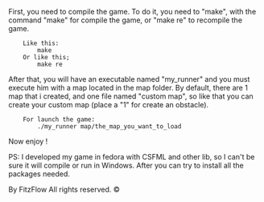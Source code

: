 First, you need to compile the game. To do it, you need to "make", with the command "make" for compile the game, or "make re" to recompile the game.

        Like this:
            make
        Or like this;
            make re

After that, you will have an executable named "my_runner" and you must execute him with a map located in the map folder. By default, there are 1 map that i created, and one file named "custom map", so like that you can create your custom map (place a "1" for create an obstacle).

        For launch the game:
            ./my_runner map/the_map_you_want_to_load

Now enjoy !

PS: I developed my game in fedora with CSFML and other lib, so I can't be sure it will compile or run in Windows.
    After you can try to install all the packages needed.

By FitzFlow
    All rights reserved. ©